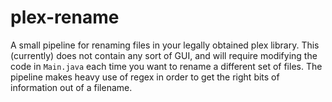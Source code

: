 # plex-rename

A small pipeline for renaming files in your legally obtained plex library. This (currently) does not contain any sort of GUI, and will require modifying the code in `Main.java` each time you want to rename a different set of files. The pipeline makes heavy use of regex in order to get the right bits of information out of a filename.
